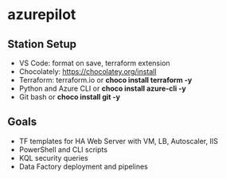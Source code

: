 # azurepilot

## Station Setup
* VS Code: format on save, terraform extension
* Chocolately: https://chocolatey.org/install
* Terraform: terraform.io or __choco install terraform -y__
* Python and Azure CLI or __choco install azure-cli -y__
* Git bash or __choco install git -y__

## Goals
* TF templates for HA Web Server with VM, LB, Autoscaler, IIS
* PowerShell and CLI scripts
* KQL security queries
* Data Factory deployment and pipelines
